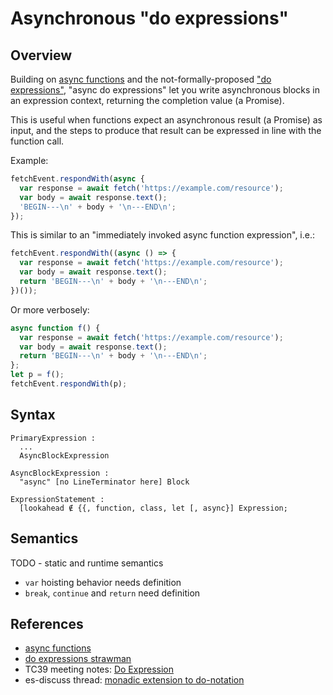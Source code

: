 # Asynchronous "do expressions"

## Overview

Building on
[async functions](https://github.com/tc39/ecmascript-asyncawait)
and the not-formally-proposed 
["do expressions"](http://wiki.ecmascript.org/doku.php?id=strawman:do_expressions),
"async do expressions" let you write asynchronous blocks in an
expression context, returning the completion value (a Promise).

This is useful when functions expect an asynchronous result (a Promise)
as input, and the steps to produce that result can be expressed in line
with the function call.

Example:
```js
fetchEvent.respondWith(async {
  var response = await fetch('https://example.com/resource');
  var body = await response.text();
  'BEGIN---\n' + body + '\n---END\n';
});
```

This is similar to an "immediately invoked async function expression", i.e.:

```js
fetchEvent.respondWith((async () => {
  var response = await fetch('https://example.com/resource');
  var body = await response.text();
  return 'BEGIN---\n' + body + '\n---END\n';
})());
```

Or more verbosely:

```js
async function f() {
  var response = await fetch('https://example.com/resource');
  var body = await response.text();
  return 'BEGIN---\n' + body + '\n---END\n';
};
let p = f();
fetchEvent.respondWith(p);
```

## Syntax

```
PrimaryExpression :
  ...
  AsyncBlockExpression
  
AsyncBlockExpression :
  "async" [no LineTerminator here] Block
  
ExpressionStatement :
  [lookahead ∉ {{, function, class, let [, async}] Expression;
```

## Semantics

TODO - static and runtime semantics

* `var` hoisting behavior needs definition
* `break`, `continue` and `return` need definition

## References

* [async functions](https://github.com/tc39/ecmascript-asyncawait)
* [do expressions strawman](http://wiki.ecmascript.org/doku.php?id=strawman:do_expressions)
* TC39 meeting notes: [Do Expression](https://github.com/rwaldron/tc39-notes/blob/master/es6/2014-01/jan-29.md#do-expression)
* es-discuss thread: [monadic extension to do-notation](https://esdiscuss.org/topic/monadic-extension-to-do-notation)

